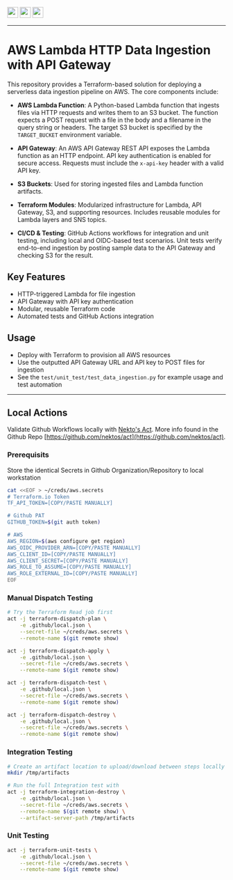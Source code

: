 <p float="left">
  <img id="b-0" src="https://img.shields.io/badge/terraform-%235835CC.svg?style=for-the-badge&logo=terraform&logoColor=white" height="25px"/>
  <img id="b-1" src="https://img.shields.io/badge/Amazon_AWS-FF9900?style=for-the-badge&logo=amazonaws&logoColor=white" height="25px"/>
  <img id="b-2" src="https://img.shields.io/github/actions/workflow/status/sim-parables/terraform-aws-blob-trigger/tf-integration-test.yml?style=flat&logo=github&label=CD%20(September%202024)" height="25px"/>
</p>

---

# AWS Lambda HTTP Data Ingestion with API Gateway

This repository provides a Terraform-based solution for deploying a serverless data ingestion pipeline on AWS. The core components include:

- **AWS Lambda Function**: A Python-based Lambda function that ingests files via HTTP requests and writes them to an S3 bucket. The function expects a POST request with a file in the body and a filename in the query string or headers. The target S3 bucket is specified by the `TARGET_BUCKET` environment variable.

- **API Gateway**: An AWS API Gateway REST API exposes the Lambda function as an HTTP endpoint. API key authentication is enabled for secure access. Requests must include the `x-api-key` header with a valid API key.

- **S3 Buckets**: Used for storing ingested files and Lambda function artifacts.

- **Terraform Modules**: Modularized infrastructure for Lambda, API Gateway, S3, and supporting resources. Includes reusable modules for Lambda layers and SNS topics.

- **CI/CD & Testing**: GitHub Actions workflows for integration and unit testing, including local and OIDC-based test scenarios. Unit tests verify end-to-end ingestion by posting sample data to the API Gateway and checking S3 for the result.

## Key Features
- HTTP-triggered Lambda for file ingestion
- API Gateway with API key authentication
- Modular, reusable Terraform code
- Automated tests and GitHub Actions integration

## Usage
- Deploy with Terraform to provision all AWS resources
- Use the outputted API Gateway URL and API key to POST files for ingestion
- See the `test/unit_test/test_data_ingestion.py` for example usage and test automation

---


## Local Actions

Validate Github Workflows locally with [Nekto's Act](https://nektosact.com/introduction.html). More info found in the Github Repo [https://github.com/nektos/act](https://github.com/nektos/act).

### Prerequisits

Store the identical Secrets in Github Organization/Repository to local workstation

```bash
cat <<EOF > ~/creds/aws.secrets
# Terraform.io Token
TF_API_TOKEN=[COPY/PASTE MANUALLY]

# Github PAT
GITHUB_TOKEN=$(git auth token)

# AWS
AWS_REGION=$(aws configure get region)
AWS_OIDC_PROVIDER_ARN=[COPY/PASTE MANUALLY]
AWS_CLIENT_ID=[COPY/PASTE MANUALLY]
AWS_CLIENT_SECRET=[COPY/PASTE MANUALLY]
AWS_ROLE_TO_ASSUME=[COPY/PASTE MANUALLY]
AWS_ROLE_EXTERNAL_ID=[COPY/PASTE MANUALLY]
EOF
```

### Manual Dispatch Testing

```bash
# Try the Terraform Read job first
act -j terraform-dispatch-plan \
    -e .github/local.json \
    --secret-file ~/creds/aws.secrets \
    --remote-name $(git remote show)

act -j terraform-dispatch-apply \
    -e .github/local.json \
    --secret-file ~/creds/aws.secrets \
    --remote-name $(git remote show)

act -j terraform-dispatch-test \
    -e .github/local.json \
    --secret-file ~/creds/aws.secrets \
    --remote-name $(git remote show)

act -j terraform-dispatch-destroy \
    -e .github/local.json \
    --secret-file ~/creds/aws.secrets \
    --remote-name $(git remote show)
```

### Integration Testing

```bash
# Create an artifact location to upload/download between steps locally
mkdir /tmp/artifacts

# Run the full Integration test with
act -j terraform-integration-destroy \
    -e .github/local.json \
    --secret-file ~/creds/aws.secrets \
    --remote-name $(git remote show) \
    --artifact-server-path /tmp/artifacts
```

### Unit Testing

```bash
act -j terraform-unit-tests \
    -e .github/local.json \
    --secret-file ~/creds/aws.secrets \
    --remote-name $(git remote show)
```